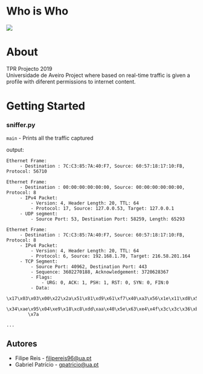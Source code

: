 # Who is Who
![](https://i.imgur.com/ln5BOMH.png)

# About
TPR Projecto 2019<br>
Universidade de Aveiro
Project where based on real-time traffic is given a profile with diferent permissions to internet content.

# Getting Started

### sniffer.py
`main` - Prints all the traffic captured

output:
```
Ethernet Frame:
	 - Destination : 7C:C3:85:7A:40:F7, Source: 60:57:18:17:10:FB, Protocol: 56710

Ethernet Frame:
	 - Destination : 00:00:00:00:00:00, Source: 00:00:00:00:00:00, Protocol: 8
	 - IPv4 Packet:
		 - Version: 4, Header Length: 20, TTL: 64
		 - Protocol: 17, Source: 127.0.0.53, Target: 127.0.0.1
	 - UDP segment: 
		 - Source Port: 53, Destination Port: 58259, Length: 65293

Ethernet Frame:
	 - Destination : 7C:C3:85:7A:40:F7, Source: 60:57:18:17:10:FB, Protocol: 8
	 - IPv4 Packet:
		 - Version: 4, Header Length: 20, TTL: 64
		 - Protocol: 6, Source: 192.168.1.70, Target: 216.58.201.164
	 - TCP Segment:
		 - Source Port: 40962, Destination Port: 443
		 - Sequence: 3602270188, Acknowledgement: 3720628367
		 - Flags: 
			 - URG: 0, ACK: 1, PSH: 1, RST: 0, SYN: 0, FIN:0
		 - Data: 
		\x17\x03\x03\x00\x22\x2a\x51\x81\xd9\x61\xf7\x40\xa3\x56\x1e\x11\xd8\x52\x11
		\x34\xae\x95\x04\xe9\x18\xc8\xdd\xaa\x40\x5e\x63\xe4\x4f\x3c\x3c\x36\xbd\xcd
		\x7a

...
```


## Autores
* Filipe Reis - filipereis96@ua.pt
* Gabriel Patrício - gpatricio@ua.pt
